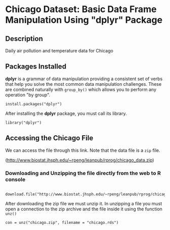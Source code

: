 # Chicago Dataset: Basic Data Frame Manipulation Using "dplyr" Package 

## Description
Daily air pollution and temperature data for Chicago

## Packages Installed
**dplyr** is a grammar of data manipulation providing a consistent set of verbs that help you solve the most common data manipulation challenges. These are combined naturally with `group_by()` which allows you to perform any operation "by group".

    install.packages("dplyr")

After installing the **dplyr** package, you must call its library.

    library("dplyr")
    
## Accessing the Chicago File
We can access the file through this link. Note that the data file is a `zip` file.

(http://www.biostat.jhsph.edu/~rpeng/leanpub/rprog/chicago_data.zip)

### Downloading and Unzipping the file directly from the web to R console
      download.file("http://www.biostat.jhsph.edu/~rpeng/leanpub/rprog/chicago_data.zip",destfile="chicago.zip")

After downloading the zip file we must unzip it. In unzipping a file you must open a connection to the zip archive and the file inside it using the function `unz()`

    con = unz("chicago.zip", filename = "chicago.rds")
